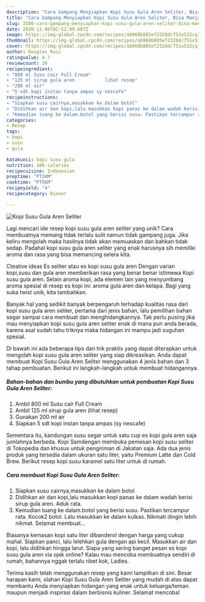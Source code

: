 ```yaml
---
description: "Cara Gampang Menyiapkan Kopi Susu Gula Aren Seliter, Bisa Manjain Lidah"
title: "Cara Gampang Menyiapkan Kopi Susu Gula Aren Seliter, Bisa Manjain Lidah"
slug: 2586-cara-gampang-menyiapkan-kopi-susu-gula-aren-seliter-bisa-manjain-lidah
date: 2020-11-06T02:52:09.607Z
image: https://img-global.cpcdn.com/recipes/ab060b885ef2328d/751x532cq70/kopi-susu-gula-aren-seliter-foto-resep-utama.jpg
thumbnail: https://img-global.cpcdn.com/recipes/ab060b885ef2328d/751x532cq70/kopi-susu-gula-aren-seliter-foto-resep-utama.jpg
cover: https://img-global.cpcdn.com/recipes/ab060b885ef2328d/751x532cq70/kopi-susu-gula-aren-seliter-foto-resep-utama.jpg
author: Douglas Ruiz
ratingvalue: 4.7
reviewcount: 10
recipeingredient:
- "800 ml Susu cair Full Cream"
- "125 ml sirup gula aren           lihat resep"
- "200 ml air"
- "5 sdt kopi instan tanpa ampas sy nescafe"
recipeinstructions:
- "Siapkan susu cairnya,masukkan ke dalam botol"
- "Didihkan air dan kopi,lalu masukkan kopi panas ke dalam wadah berisi sirup gula aren. Aduk rata."
- "Kemudian tuang ke dalam.botol yang berisi susu. Pastikan tercampur rata. Kocok2 botol. Lalu masukkan ke dalam kulkas. Nikmati dingin lebih nikmat. Selamat membuat..."
categories:
- Resep
tags:
- kopi
- susu
- gula

katakunci: kopi susu gula 
nutrition: 109 calories
recipecuisine: Indonesian
preptime: "PT34M"
cooktime: "PT56M"
recipeyield: "4"
recipecategory: Dinner

---
```



![Kopi Susu Gula Aren Seliter](https://img-global.cpcdn.com/recipes/ab060b885ef2328d/751x532cq70/kopi-susu-gula-aren-seliter-foto-resep-utama.jpg)

Lagi mencari ide resep kopi susu gula aren seliter yang unik? Cara membuatnya memang tidak terlalu sulit namun tidak gampang juga. Jika keliru mengolah maka hasilnya tidak akan memuaskan dan bahkan tidak sedap. Padahal kopi susu gula aren seliter yang enak harusnya sih memiliki aroma dan rasa yang bisa memancing selera kita.

Cteative ideas Es seliter atau es kopi susu gula aren Dengan varian kopi,susu dan gula aren memberikan rasa yang benar benar istimewa Kopi susu gula aren. Selain aroma kopi, ada elemen lain yang menyumbang aroma spesial di resep es kopi ini: aroma gula aren dan kelapa. Bagi yang suka twist unik, kita tambahkan.

Banyak hal yang sedikit banyak berpengaruh terhadap kualitas rasa dari kopi susu gula aren seliter, pertama dari jenis bahan, lalu pemilihan bahan segar sampai cara membuat dan menghidangkannya. Tak perlu pusing jika mau menyiapkan kopi susu gula aren seliter enak di mana pun anda berada, karena asal sudah tahu triknya maka hidangan ini mampu jadi suguhan spesial.


Di bawah ini ada beberapa tips dan trik praktis yang dapat diterapkan untuk mengolah kopi susu gula aren seliter yang siap dikreasikan. Anda dapat membuat Kopi Susu Gula Aren Seliter menggunakan 4 jenis bahan dan 3 tahap pembuatan. Berikut ini langkah-langkah untuk membuat hidangannya.

<!--inarticleads1-->

##### Bahan-bahan dan bumbu yang dibutuhkan untuk pembuatan Kopi Susu Gula Aren Seliter:

1. Ambil 800 ml Susu cair Full Cream
1. Ambil 125 ml sirup gula aren           (lihat resep)
1. Gunakan 200 ml air
1. Siapkan 5 sdt kopi instan tanpa ampas (sy nescafe)


Sementara itu, kandungan susu segar untuk satu cup es kopi gula aren saja jumlahnya berbeda. Kopi Samdengan membuka pemesan kopi susu seliter di Tokopedia dan khusus untuk pengiriman di Jakatan saja. Ada dua jenis produk yang tersedia dalam ukuran satu liter, yaitu Premium Latte dan Cold Brew. Berikut resep kopi susu karamel satu liter untuk di rumah. 

<!--inarticleads2-->

##### Cara membuat Kopi Susu Gula Aren Seliter:

1. Siapkan susu cairnya,masukkan ke dalam botol
1. Didihkan air dan kopi,lalu masukkan kopi panas ke dalam wadah berisi sirup gula aren. Aduk rata.
1. Kemudian tuang ke dalam.botol yang berisi susu. Pastikan tercampur rata. Kocok2 botol. Lalu masukkan ke dalam kulkas. Nikmati dingin lebih nikmat. Selamat membuat...


Biasanya kemasan kopi satu liter dibanderol dengan harga yang cukup mahal. Siapkan panci, lalu lelehkan gula dengan api kecil. Masukkan air dan kopi, lalu didihkan hingga larut. Siapa yang sering banget pesan es kopi susu gula aren via ojek online? Kalau mau mencoba membuatnya sendiri di rumah, bahannya nggak terlalu ribet kok, Ladies. 

Terima kasih telah menggunakan resep yang kami tampilkan di sini. Besar harapan kami, olahan Kopi Susu Gula Aren Seliter yang mudah di atas dapat membantu Anda menyiapkan hidangan yang enak untuk keluarga/teman maupun menjadi inspirasi dalam berbisnis kuliner. Selamat mencoba!
